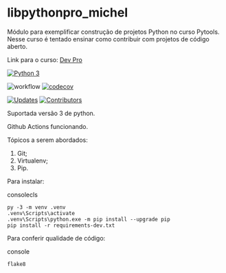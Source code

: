 # libpythonpro_michel
Módulo para exemplificar construção de projetos Python no curso Pytools. 
Nesse curso é tentado ensinar como contribuir com projetos de código aberto.

Link para o curso: [Dev Pro](https://plataforma.dev.pro.br/)

[![Python 3](https://pyup.io/repos/github/Michel4lves/libpythonpro_michel/python-3-shield.svg)](https://pyup.io/repos/github/Michel4lves/libpythonpro/)

![workflow](https://github.com/michel4lves/libpythonpro-michel/actions/workflows/main.yml/badge.svg)
[![codecov](https://codecov.io/gh/Michel4lves/libpythonpro_michel/branch/master/graph/badge.svg?token=GFCYZVMZA8)](https://codecov.io/gh/Michel4lves/libpythonpro_michel)

[![Updates](https://pyup.io/repos/github/Michel4lves/libpythonpro_michel/shield.svg)](https://pyup.io/repos/github/Michel4lves/libpythonpro/)
[![Contributors](https://img.shields.io/github/contributors/Michel4lves/libpythonpro_michel.svg)](https://github.com/Michel4lves/libpythonpro_michel/graphs/contributors)

Suportada versão 3 de python.

Github Actions funcionando.

Tópicos a serem abordados:
1. Git;
2. Virtualenv;
3. Pip.

Para instalar:

consolecls

    py -3 -m venv .venv
    .venv\Scripts\activate
    .venv\Scripts\python.exe -m pip install --upgrade pip
    pip install -r requirements-dev.txt

Para conferir qualidade de código:

console

    flake8

